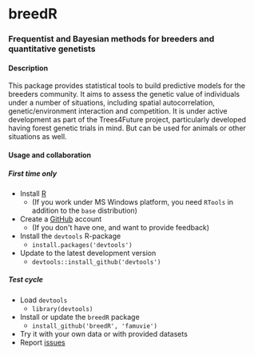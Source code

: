 breedR
======

### Frequentist and Bayesian methods for breeders and quantitative genetists

#### Description
This package provides statistical tools to build predictive models for the breeders community. It aims to assess the genetic value of individuals under a number of situations, including spatial autocorrelation, genetic/environment interaction and competition. It is under active development as part of the Trees4Future project, particularly developed having forest genetic trials in mind. But can be used for animals or other situations as well.

#### Usage and collaboration

##### First time only
- Install [R](http://cran.r-project.org/ "CRAN")
  - (If you work under MS Windows platform, you need `RTools` in addition to the `base` distribution)
- Create a [GitHub](https://github.com/join) account
  - (If you don't have one, and want to provide feedback)
- Install the `devtools` R-package
  - `install.packages('devtools')`
- Update to the latest development version
  - `devtools::install_github('devtools')`

##### Test cycle
- Load `devtools`
  - `library(devtools)`
- Install or update the `breedR` package
  - `install_github('breedR', 'famuvie')`
- Try it with your own data or with provided datasets
- Report [issues](https://github.com/famuvie/breedR/issues "Issues page")
